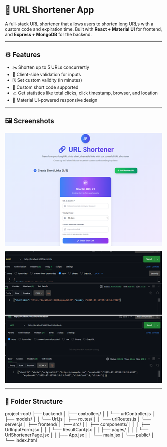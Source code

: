 # 🔗 URL Shortener App

A full-stack URL shortener that allows users to shorten long URLs with a custom code and expiration time. Built with **React + Material UI** for frontend, and **Express + MongoDB** for the backend.

---

## ⚙️ Features

- ✂️ Shorten up to 5 URLs concurrently
- 🧠 Client-side validation for inputs
- 🗓️ Set custom validity (in minutes)
- 🎯 Custom short code supported
- 📈 Get statistics like total clicks, click timestamp, browser, and location
- 💅 Material UI-powered responsive design

---

## 🖼️ Screenshots

![frontend Page](./frontend_test_submission/public/Page_1.png)  

![Backend](./frontend_test_submission/public/backend_1.png)
![Backend](./frontend_test_submission/public/backend_2.png)

---

## 📁 Folder Structure

project-root/
├── backend/
│ ├── controllers/
│ │ └── urlController.js
│ ├── models/
│ │ └── Url.js
│ ├── routes/
│ │ └── urlRoutes.js
│ └── server.js
│
├── frontend/
│ ├── src/
│ │ ├── components/
│ │ │ ├── UrlInputForm.jsx
│ │ │ └── ResultCard.jsx
│ │ ├── pages/
│ │ │ └── UrlShortenerPage.jsx
│ │ ├── App.jsx
│ │ └── main.jsx
│ └── public/
│ └── index.html
